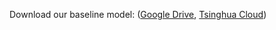 Download our baseline model: ([Google Drive](https://drive.google.com/file/d/1na9N9HtK9z5TXnRtlIjwku1yHdcdIGS3/view?usp=sharing), [Tsinghua Cloud](https://cloud.tsinghua.edu.cn/f/b391609440d44a90a381/)) 